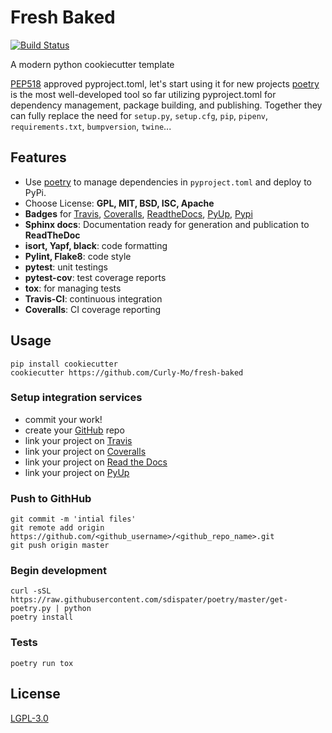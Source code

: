 # Fresh Baked

[![Build Status](https://travis-ci.org/Curly-Mo/fresh-baked.svg?branch=master)](https://travis-ci.org/Curly-Mo/fresh-baked)

A modern python cookiecutter template

[PEP518](https://www.python.org/dev/peps/pep-0518) approved pyproject.toml, let's start using it for new projects
[poetry](https://github.com/sdispater/poetry) is the most well-developed tool so far utilizing pyproject.toml for dependency management, package building, and publishing. Together they can fully replace the need for `setup.py`, `setup.cfg`, `pip`, `pipenv`, `requirements.txt`, `bumpversion`, `twine`...

## Features

* Use [poetry](https://github.com/sdispater/poetry) to manage dependencies in ``pyproject.toml`` and deploy to PyPi.
* Choose License: **GPL, MIT, BSD, ISC, Apache**
* **Badges** for [Travis](https://travis-ci.org), [Coveralls](https://coveralls.io), [ReadtheDocs](https://readthedocs.org), [PyUp](https://pyup.io/), [Pypi](https://pypi.org)
* **Sphinx docs**: Documentation ready for generation and publication to **ReadTheDoc**
* **isort, Yapf, black**: code formatting
* **Pylint, Flake8**: code style
* **pytest**: unit testings
* **pytest-cov**: test coverage reports
* **tox**: for managing tests
* **Travis-CI**: continuous integration
* **Coveralls**: CI coverage reporting

## Usage

```console
pip install cookiecutter
cookiecutter https://github.com/Curly-Mo/fresh-baked
```

### Setup integration services
* commit your work!
* create your [GitHub](https://github.com) repo
* link your project on [Travis](https://travis-ci.org)
* link your project on [Coveralls](https://coveralls.io)
* link your project on [Read the Docs](https://readthedocs.org)
* link your project on [PyUp](https://pyup.io/)
### Push to GithHub
```console
git commit -m 'intial files'
git remote add origin https://github.com/<github_username>/<github_repo_name>.git
git push origin master
```
### Begin development
```console
curl -sSL https://raw.githubusercontent.com/sdispater/poetry/master/get-poetry.py | python
poetry install
```

### Tests
```console
poetry run tox
```

## License
[LGPL-3.0](https://github.com/Curly-Mo/fresh-baked/blob/master/LICENSE)
